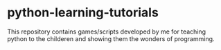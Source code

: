 # python-learning-tutorials
This repository contains games/scripts developed by me for teaching python to the childeren and showing them the wonders of programming.
